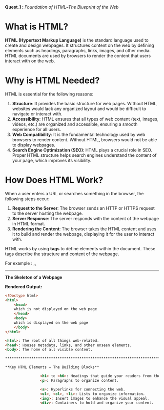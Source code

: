 **Quest_1 :** *Foundation of HTML~The Blueprint of the Web*


# What is HTML?

**HTML (Hypertext Markup Language)** is the standard language used to create and design webpages. It structures content on the web by defining elements such as headings, paragraphs, links, images, and other media. HTML documents are used by browsers to render the content that users interact with on the web.

# Why is HTML Needed?

HTML is essential for the following reasons:

1. **Structure**: It provides the basic structure for web pages. Without HTML, websites would lack any organized layout and would be difficult to navigate or interact with.
2. **Accessibility**: HTML ensures that all types of web content (text, images, videos, etc.) are organized and accessible, ensuring a smooth experience for all users.
3. **Web Compatibility**: It is the fundamental technology used by web browsers to render content. Without HTML, browsers would not be able to display webpages.
4. **Search Engine Optimization (SEO)**: HTML plays a crucial role in SEO. Proper HTML structure helps search engines understand the content of your page, which improves its visibility.

# How Does HTML Work?
When a user enters a URL or searches something in the browser, the following steps occur:

1. **Request to the Server**: The browser sends an HTTP or HTTPS request to the server hosting the webpage.
2. **Server Response**: The server responds with the content of the webpage in HTML format.
3. **Rendering the Content**: The browser takes the HTML content and uses it to build and render the webpage, displaying it for the user to interact with.

HTML works by using **tags** to define elements within the document. These tags describe the structure and content of the webpage. 

For example : <html>,<head>,<body>

********************************************************************************************************************
**The Skeleton of a Webpage**

**Rendered Output:**
```html
<!Doctype html>
<html>
    <head>
    which is not displayed on the web page
    </head>
    <body>
    which is displayed on the web page
    </body>
</html>

<html>: The root of all things web-related.
<head>: Houses metadata, links, and other unseen elements.
<body>: The home of all visible content.

********************************************************************************************************************

**Key HTML Elements – The Building Blocks**

                <h1> to <h6>: Headings that guide your readers from the most significant (h1) to the least (h6).
                <p>: Paragraphs to organize content.

                <a>: Hyperlinks for connecting the web.
                <ul>, <ol>, <li>: Lists to organize information.
                <img>: Insert images to enhance the visual appeal.
                <div>: Containers to hold and organize your content.
